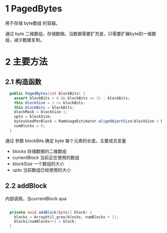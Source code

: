 # 1 PagedBytes

用于存储 byte数组 的容器。

通过 byte 二维数组，存储数据。当数据需要扩充是，只需要扩展byte的一维数组，减少数据复制。



# 2 主要方法



## 2.1 构造函数

```java
  public PagedBytes(int blockBits) {
    assert blockBits > 0 && blockBits <= 31 : blockBits;
    this.blockSize = 1 << blockBits;
    this.blockBits = blockBits;
    blockMask = blockSize-1;
    upto = blockSize;
    bytesUsedPerBlock = RamUsageEstimator.alignObjectSize(blockSize + RamUsageEstimator.NUM_BYTES_ARRAY_HEADER);
    numBlocks = 0;
  }
```

通过 参数 blockBits 确定 byte 每个元素的长度。主要成员变量

- blocks 存储数据的二维数组
- currentBlock 当前正在使用的数组
- blockSize 一个数组的大小
- upto 当前数组已经使用的大小





## 2.2 addBlock

内部调用，当currentBlock  qua

```java

  private void addBlock(byte[] block) {
    blocks = ArrayUtil.grow(blocks, numBlocks + 1);
    blocks[numBlocks++] = block;
  }
```

